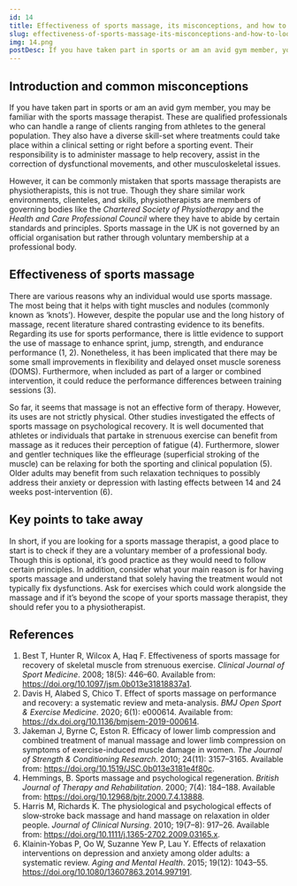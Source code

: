 ```yaml
---
id: 14
title: Effectiveness of sports massage, its misconceptions, and how to look for a therapist
slug: effectiveness-of-sports-massage-its-misconceptions-and-how-to-look-for-a-therapist
img: 14.png
postDesc: If you have taken part in sports or am an avid gym member, you may be familiar with the sports massage therapist. Here we will discuss what to look for and to expect from a treatment.
---
```

## **Introduction and common misconceptions**

If you have taken part in sports or am an avid gym member, you may be familiar with the sports massage therapist. These are qualified professionals who can handle a range of clients ranging from athletes to the general population. They also have a diverse skill-set where treatments could take place within a clinical setting or right before a sporting event. Their responsibility is to administer massage to help recovery, assist in the correction of dysfunctional movements, and other musculoskeletal issues.

However, it can be commonly mistaken that sports massage therapists are physiotherapists, this is not true. Though they share similar work environments, clienteles, and skills, physiotherapists are members of governing bodies like the _Chartered Society of Physiotherapy_ and the _Health and Care Professional Council_ where they have to abide by certain standards and principles. Sports massage in the UK is not governed by an official organisation but rather through voluntary membership at a professional body.

## **Effectiveness of sports massage**

There are various reasons why an individual would use sports massage. The most being that it helps with tight muscles and nodules (commonly known as ‘knots’). However, despite the popular use and the long history of massage, recent literature shared contrasting evidence to its benefits. Regarding its use for sports performance, there is little evidence to support the use of massage to enhance sprint, jump, strength, and endurance performance (1, 2). Nonetheless, it has been implicated that there may be some small improvements in flexibility and delayed onset muscle soreness (DOMS). Furthermore, when included as part of a larger or combined intervention, it could reduce the performance differences between training sessions (3).

So far, it seems that massage is not an effective form of therapy. However, its uses are not strictly physical. Other studies investigated the effects of sports massage on psychological recovery. It is well documented that athletes or individuals that partake in strenuous exercise can benefit from massage as it reduces their perception of fatigue (4). Furthermore, slower and gentler techniques like the effleurage (superficial stroking of the muscle) can be relaxing for both the sporting and clinical population (5). Older adults may benefit from such relaxation techniques to possibly address their anxiety or depression with lasting effects between 14 and 24 weeks post-intervention (6).

## **Key points to take away**

In short, if you are looking for a sports massage therapist, a good place to start is to check if they are a voluntary member of a professional body. Though this is optional, it’s good practice as they would need to follow certain principles. In addition, consider what your main reason is for having sports massage and understand that solely having the treatment would not typically fix dysfunctions. Ask for exercises which could work alongside the massage and if it’s beyond the scope of your sports massage therapist, they should refer you to a physiotherapist.

## **References**

1. Best T, Hunter R, Wilcox A, Haq F. Effectiveness of sports massage for recovery of skeletal muscle from strenuous exercise. _Clinical Journal of Sport Medicine_. 2008; 18(5): 446–60. Available from: https://doi.org/10.1097/jsm.0b013e31818837a1.
2. Davis H, Alabed S, Chico T. Effect of sports massage on performance and recovery: a systematic review and meta-analysis. _BMJ Open Sport & Exercise Medicine_. 2020; 6(1): e000614. Available from: https://dx.doi.org/10.1136/bmjsem-2019-000614.
3. Jakeman J, Byrne C, Eston R. Efficacy of lower limb compression and combined treatment of manual massage and lower limb compression on symptoms of exercise-induced muscle damage in women. _The Journal of Strength & Conditioning Research_. 2010; 24(11): 3157–3165. Available from: https://doi.org/10.1519/JSC.0b013e3181e4f80c.
4. Hemmings, B. Sports massage and psychological regeneration. _British Journal of Therapy and Rehabilitation_. 2000; 7(4): 184–188. Available from: https://doi.org/10.12968/bjtr.2000.7.4.13888.
5. Harris M, Richards K. The physiological and psychological effects of slow‐stroke back massage and hand massage on relaxation in older people. _Journal of Clinical Nursing_. 2010; 19(7–8): 917–26. Available from: https://doi.org/10.1111/j.1365-2702.2009.03165.x.
6. Klainin-Yobas P, Oo W, Suzanne Yew P, Lau Y. Effects of relaxation interventions on depression and anxiety among older adults: a systematic review. _Aging and Mental Health_. 2015; 19(12): 1043–55. https://doi.org/10.1080/13607863.2014.997191.
